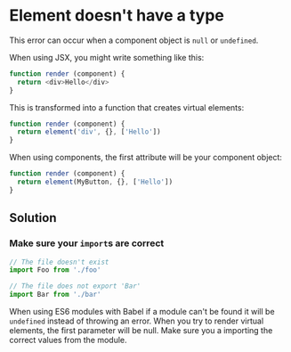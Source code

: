 # Element doesn't have a type

This error can occur when a component object is `null` or `undefined`. 

When using JSX, you might write something like this:

```js
function render (component) {
  return <div>Hello</div>
}
```

This is transformed into a function that creates virtual elements:

```js
function render (component) {
  return element('div', {}, ['Hello'])
}
```

When using components, the first attribute will be your component object:

```js
function render (component) {
  return element(MyButton, {}, ['Hello'])
}
```

## Solution

### Make sure your `import`s are correct

```js
// The file doesn't exist
import Foo from './foo'

// The file does not export 'Bar'
import Bar from './bar'
```

When using ES6 modules with Babel if a module can't be found it will be `undefined` instead of throwing an error. When you try to render virtual elements, the first parameter will be null. Make sure you a importing the correct values from the module.
